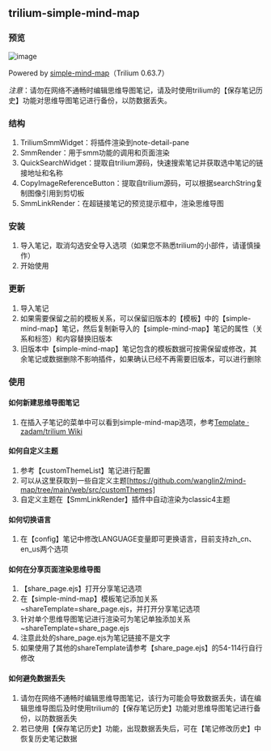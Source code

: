 ## trilium-simple-mind-map
### 预览
![image](https://github.com/user-attachments/assets/292b6fbc-353f-418c-9142-f55f7228bb57)


Powered by [simple-mind-map](https://github.com/wanglin2/mind-map)（Trilium 0.63.7）

*注意*：请勿在网络不通畅时编辑思维导图笔记，请及时使用trilium的【保存笔记历史】功能对思维导图笔记进行备份，以防数据丢失。
### 结构
1. TriliumSmmWidget：将插件渲染到note-detail-pane
2. SmmRender：用于smm功能的调用和页面渲染
3. QuickSearchWidget：提取自trilium源码，快速搜索笔记并获取选中笔记的链接地址和名称
4. CopyImageReferenceButton：提取自trilium源码，可以根据searchString复制图像引用到剪切板
5. SmmLinkRender：在超链接笔记的预览提示框中，渲染思维导图
### 安装
1. 导入笔记，取消勾选安全导入选项（如果您不熟悉trilium的小部件，请谨慎操作）
2. 开始使用
### 更新
1. 导入笔记
2. 如果需要保留之前的模板关系，可以保留旧版本的【模板】中的【simple-mind-map】笔记，然后复制新导入的【simple-mind-map】笔记的属性（关系和标签）和内容替换旧版本
3. 旧版本中【simple-mind-map】笔记包含的模板数据可按需保留或修改，其余笔记或数据删除不影响插件，如果确认已经不再需要旧版本，可以进行删除
### 使用
#### 如何新建思维导图笔记
1. 在插入子笔记的菜单中可以看到simple-mind-map选项，参考[Template · zadam/trilium Wiki](https://github.com/zadam/trilium/wiki/Template#instance-note)
#### 如何自定义主题
1. 参考【customThemeList】笔记进行配置
2. 可以从这里获取到一些自定义主题[https://github.com/wanglin2/mind-map/tree/main/web/src/customThemes]
3. 自定义主题在【SmmLinkRender】插件中自动渲染为classic4主题
#### 如何切换语言
1. 在【config】笔记中修改LANGUAGE变量即可更换语言，目前支持zh_cn、en_us两个选项
#### 如何在分享页面渲染思维导图
1. 【share_page.ejs】打开分享笔记选项
2. 在【simple-mind-map】模板笔记添加关系 ~shareTemplate=share_page.ejs，并打开分享笔记选项
3. 针对单个思维导图笔记进行渲染可为笔记单独添加关系 ~shareTemplate=share_page.ejs
4. 注意此处的share_page.ejs为笔记链接不是文字
5. 如果使用了其他的shareTemplate请参考【share_page.ejs】的54-114行自行修改
#### 如何避免数据丢失
1. 请勿在网络不通畅时编辑思维导图笔记，该行为可能会导致数据丢失，请在编辑思维导图后及时使用trilium的【保存笔记历史】功能对思维导图笔记进行备份，以防数据丢失
2. 若已使用【保存笔记历史】功能，出现数据丢失后，可在【笔记修改历史】中恢复历史笔记数据
